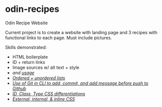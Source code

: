 # odin-recipes
Odin Recipe Website

Current project is to create a website with landing page and 3 recipes with 
functional links to each page. Must include pictures.

Skills demonstrated:

- HTML boilerplate
- ID + return links
- Image sources w/ alt text + style
- <em> and <u> usage
- Ordered + unordered lists
- Use of Git in CLI to add, commit, and add message before push to Github
- ID, Class, Type CSS differentiations
- External, internal, & inline CSS
